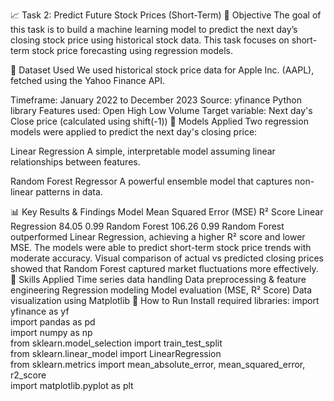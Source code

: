 📈 Task 2: Predict Future Stock Prices (Short-Term)
🧠 Objective
The goal of this task is to build a machine learning model to predict the next day’s closing stock price using historical stock data. This task focuses on short-term stock price forecasting using regression models.

📂 Dataset Used
We used historical stock price data for Apple Inc. (AAPL), fetched using the Yahoo Finance API.

Timeframe: January 2022 to December 2023
Source: yfinance Python library
Features used:
Open
High
Low
Volume
Target variable:
Next day's Close price (calculated using shift(-1))
🤖 Models Applied
Two regression models were applied to predict the next day's closing price:

Linear Regression
A simple, interpretable model assuming linear relationships between features.

Random Forest Regressor
A powerful ensemble model that captures non-linear patterns in data.

📊 Key Results & Findings
Model	Mean Squared Error (MSE)	R² Score
Linear Regression	84.05	0.99
Random Forest	106.26	0.99
Random Forest outperformed Linear Regression, achieving a higher R² score and lower MSE.
The models were able to predict short-term stock price trends with moderate accuracy.
Visual comparison of actual vs predicted closing prices showed that Random Forest captured market fluctuations more effectively.
📌 Skills Applied
Time series data handling
Data preprocessing & feature engineering
Regression modeling
Model evaluation (MSE, R² Score)
Data visualization using Matplotlib
📁 How to Run
Install required libraries:
import yfinance as yf  
import pandas as pd  
import numpy as np  
from sklearn.model_selection import train_test_split  
from sklearn.linear_model import LinearRegression  
from sklearn.metrics import mean_absolute_error, mean_squared_error, r2_score  
import matplotlib.pyplot as plt
​
